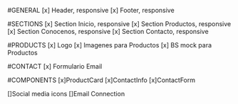 #GENERAL
[x] Header, responsive
[x] Footer, responsive

#SECTIONS
[x] Section Inicio, responsive
[x] Section Productos, responsive
[x] Section Conocenos, responsive
[x] Section Contacto, responsive

#PRODUCTS
[x] Logo
[x] Imagenes para Productos
[x] BS mock para Productos

#CONTACT
[x] Formulario Email

#COMPONENTS
[x]ProductCard
[x]ContactInfo
[x]ContactForm


[]Social media icons
[]Email Connection
